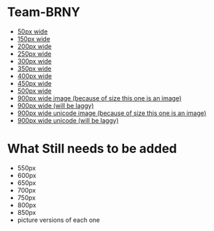 # Team-BRNY

<meta name="viewport" content="width=device-width, initial-scale=1.0">
<link rel="shortcut icon" type="image/png" href="https://team-brny.github.io/Team-BRNY/favicon.ico">

* [50px wide](https://team-brny.github.io/Team-BRNY/ASCII-Team_BRNY_logo_50.html)
* [150px wide](https://team-brny.github.io/Team-BRNY/ASCII-Team_BRNY_logo_150.html)
* [200px wide](https://team-brny.github.io/Team-BRNY/ASCII-Team_BRNY_logo_200.html)
* [250px wide](https://team-brny.github.io/Team-BRNY/ASCII-Team_BRNY_logo_250.html)
* [300px wide](https://team-brny.github.io/Team-BRNY/ASCII-Team_BRNY_logo_300.html)
* [350px wide](https://team-brny.github.io/Team-BRNY/ASCII-Team_BRNY_logo_350.html)
* [400px wide](https://team-brny.github.io/Team-BRNY/ASCII-Team_BRNY_logo_400.html)
* [450px wide](https://team-brny.github.io/Team-BRNY/ASCII-Team_BRNY_logo_450.html)
* [500px wide](https://team-brny.github.io/Team-BRNY/ASCII-Team_BRNY_logo_500.html)
* <a href="https://team-brny.github.io/Team-BRNY/ASCII-Team_BRNY_logo_900.png" target="_blank">900px wide image (because of size this one is an image)</a>
* [900px wide (will be laggy)](https://team-brny.github.io/Team-BRNY/ASCII-Team_BRNY_logo_900.html)
* <a href="https://team-brny.github.io/Team-BRNY/ASCII-Team_BRNY_logo_900_unicode.png" target="_blank">900px wide unicode image (because of size this one is an image)</a>
* [900px wide unicode (will be laggy)](https://team-brny.github.io/Team-BRNY/ASCII-Team_BRNY_logo_900_unicode.html)


# What Still needs to be added

* 550px
* 600px
* 650px
* 700px
* 750px
* 800px
* 850px
* picture versions of each one
